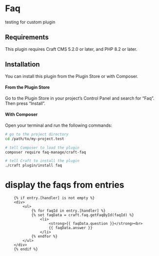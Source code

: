 # Faq

testing for custom plugin

## Requirements

This plugin requires Craft CMS 5.2.0 or later, and PHP 8.2 or later.

## Installation

You can install this plugin from the Plugin Store or with Composer.

#### From the Plugin Store

Go to the Plugin Store in your project’s Control Panel and search for “Faq”. Then press “Install”.

#### With Composer

Open your terminal and run the following commands:

```bash
# go to the project directory
cd /path/to/my-project.test

# tell Composer to load the plugin
composer require faq-manage/craft-faq

# tell Craft to install the plugin
./craft plugin/install faq
```
# display the faqs from entries 

        {% if entry.[handler] is not empty %}
        <div>
            <ul>
                {% for faqId in entry.[handler] %}
                {% set faqData = craft.faq.getFaqById(faqId) %}
                    <li>
                        <strong>{{ faqData.question }}</strong><br>
                        {{ faqData.answer }}
                    </li>
                {% endfor %}
            </ul>
        </div>
        {% endif %}
